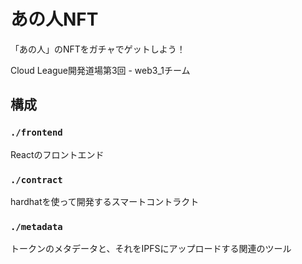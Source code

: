 # あの人NFT 

「あの人」のNFTをガチャでゲットしよう！

Cloud League開発道場第3回 - web3_1チーム


## 構成

### `./frontend`

Reactのフロントエンド

### `./contract`

hardhatを使って開発するスマートコントラクト

### `./metadata`

トークンのメタデータと、それをIPFSにアップロードする関連のツール